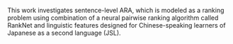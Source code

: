 This work investigates sentence-level ARA, which is modeled as a ranking problem using combination of a neural pairwise ranking algorithm called RankNet and linguistic features designed for Chinese-speaking learners of Japanese as a second language (JSL).
